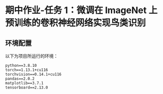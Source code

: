 # 期中作业-任务 1：微调在 ImageNet 上预训练的卷积神经网络实现鸟类识别


## 环境配置
以下为项目所运行的环境：
```{bash}
python==3.8.10
torch==1.13.1+cu116
torchvision==0.14.1+cu116
pandas==2.0.2
matplotlib==3.7.1
tensorboard==2.13.0
```